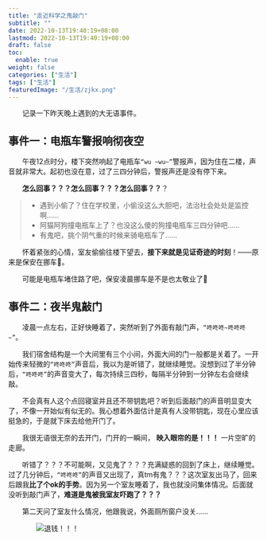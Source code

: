```yaml
---
title: "走近科学之鬼敲门"
subtitle: ""
date: 2022-10-13T19:40:19+08:00
lastmod: 2022-10-13T19:40:19+08:00
draft: false
toc:
  enable: true
weight: false
categories: ["生活"]
tags: ["生活"]
featuredImage: "/生活/zjkx.png" 
---
```


&emsp;&emsp;记录一下昨天晚上遇到的大无语事件。

## 事件一：电瓶车警报响彻夜空

&emsp;&emsp;午夜12点时分，楼下突然响起了电瓶车`“wu ~wu~”`警报声，因为住在二楼，声音就非常大。起初也没在意，过了三四分钟后，警报声还是没有停下来。

&emsp;&emsp;**怎么回事？？？怎么回事？？？怎么回事？？**？

>- 遇到小偷了？住在学校里，小偷没这么大胆吧，法治社会处处是监控啊......
>- 阿猫阿狗撞电瓶车上了？也没这么傻的狗撞电瓶车三四分钟吧......
>- 有鬼吧，挑个阴气重的时候来骑电瓶车了......

&emsp;&emsp;怀着紧张的心情，室友偷偷往楼下望去，**接下来就是见证奇迹的时刻**！——原来是保安在挪车🤡。

&emsp;&emsp;可能是电瓶车堵住路了吧，保安凌晨挪车是不是也太敬业了🤕

## 事件二：夜半鬼敲门

&emsp;&emsp;凌晨一点左右，正好快睡着了，突然听到了外面有敲门声，`“咚咚咚~咚咚咚~”`。

&emsp;&emsp;我们宿舍结构是一个大间里有三个小间，外面大间的门一般都是关着了。一开始传来轻微的`“咚咚咚”`声音后，我以为是听错了，就继续睡觉。没想到过了半分钟后，`“咚咚咚”`的声音变大了，每次持续三四秒，每隔半分钟到一分钟左右会继续敲。

&emsp;&emsp;不会真有人这个点回寝室并且还不带钥匙吧？听到后面敲门的声音明显变大了，不像一开始似有似无的。我心想着外面估计是真有人没带钥匙，现在心里应该挺急的，于是就下床去给他开门了。

&emsp;&emsp;我很无语很无奈的去开门，门开的一瞬间， **映入眼帘的是！！！** 一片空旷的走廊。

&emsp;&emsp;听错了？？？不可能啊，又见鬼了？？？充满疑惑的回到了床上，继续睡觉。过了几分钟后，`“咚咚咚”`的声音又出现了，真tm有鬼？？？这次室友出马了，回来后跟我**比了个ok的手势**。因为另一个室友睡着了，我也就没问集体情况。后面就没听到敲门声了，**难道是鬼被我室友吓跑了？？？**

&emsp;&emsp;第二天问了室友什么情况，他跟我说，外面厕所窗户没关......

&emsp;&emsp;&emsp;&emsp;![退钱！！！](/生活/tq.png)
